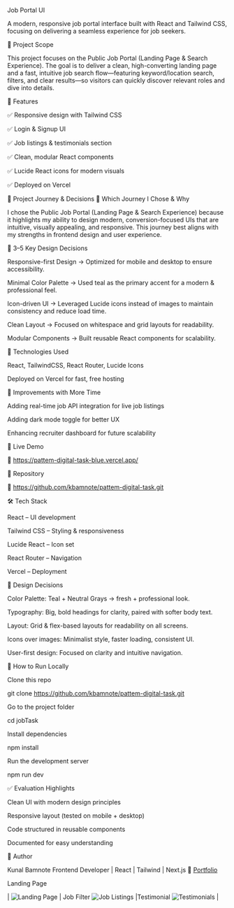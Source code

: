 Job Portal UI

A modern, responsive job portal interface built with React and Tailwind CSS, focusing on delivering a seamless experience for job seekers.

🎯 Project Scope

This project focuses on the Public Job Portal (Landing Page & Search Experience).
The goal is to deliver a clean, high-converting landing page and a fast, intuitive job search flow—featuring keyword/location search, filters, and clear results—so visitors can quickly discover relevant roles and dive into details.

📌 Features

✅ Responsive design with Tailwind CSS

✅ Login & Signup UI

✅ Job listings & testimonials section

✅ Clean, modular React components

✅ Lucide React icons for modern visuals

✅ Deployed on Vercel

🧭 Project Journey & Decisions
🔹 Which Journey I Chose & Why

I chose the Public Job Portal (Landing Page & Search Experience) because it highlights my ability to design modern, conversion-focused UIs that are intuitive, visually appealing, and responsive. This journey best aligns with my strengths in frontend design and user experience.

🔹 3–5 Key Design Decisions

Responsive-first Design → Optimized for mobile and desktop to ensure accessibility.

Minimal Color Palette → Used teal as the primary accent for a modern & professional feel.

Icon-driven UI → Leveraged Lucide icons instead of images to maintain consistency and reduce load time.

Clean Layout → Focused on whitespace and grid layouts for readability.

Modular Components → Built reusable React components for scalability.

🔹 Technologies Used

React, TailwindCSS, React Router, Lucide Icons

Deployed on Vercel for fast, free hosting

🔹 Improvements with More Time

Adding real-time job API integration for live job listings

Adding dark mode toggle for better UX

Enhancing recruiter dashboard for future scalability

🚀 Live Demo

🔗 https://pattem-digital-task-blue.vercel.app/

📂 Repository

🔗 https://github.com/kbamnote/pattem-digital-task.git

🛠️ Tech Stack

React – UI development

Tailwind CSS – Styling & responsiveness

Lucide React – Icon set

React Router – Navigation

Vercel – Deployment

🎨 Design Decisions

Color Palette: Teal + Neutral Grays → fresh + professional look.

Typography: Big, bold headings for clarity, paired with softer body text.

Layout: Grid & flex-based layouts for readability on all screens.

Icons over images: Minimalist style, faster loading, consistent UI.

User-first design: Focused on clarity and intuitive navigation.

📑 How to Run Locally

Clone this repo

git clone https://github.com/kbamnote/pattem-digital-task.git


Go to the project folder

cd jobTask


Install dependencies

npm install


Run the development server

npm run dev

✅ Evaluation Highlights

Clean UI with modern design principles

Responsive layout (tested on mobile + desktop)

Code structured in reusable components

Documented for easy understanding

👤 Author

Kunal Bamnote
Frontend Developer | React | Tailwind | Next.js
🔗 [Portfolio](https://kunal-bamnote.framer.website/)

Landing Page                                                                                                                    

| ![Landing Page](https://github.com/user-attachments/assets/c80bd7c8-76f4-41ff-bdec-24d80e51bc36) | Job Filter ![Job Listings](https://github.com/user-attachments/assets/af94a6f6-b364-4a9e-b815-2ffcc567efc6) |Testimonial ![Testimonials](https://github.com/user-attachments/assets/6f4330a6-7398-41d7-a05b-73c7a17b0f93) |
